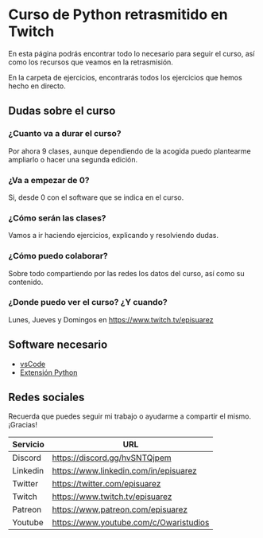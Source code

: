 # Curso de Python retrasmitido en Twitch

En esta página podrás encontrar todo lo necesario para seguir el curso, así como los recursos que veamos en la retrasmisión.

En la carpeta de ejercicios, encontrarás todos los ejercicios que hemos hecho en directo.

## Dudas sobre el curso

### ¿Cuanto va a durar el curso?

Por ahora 9 clases, aunque dependiendo de la acogida puedo plantearme ampliarlo o hacer una segunda edición.

### ¿Va a empezar de 0?

Si, desde 0 con el software que se indica en el curso.

### ¿Cómo serán las clases?

Vamos a ir haciendo ejercicios, explicando y resolviendo dudas.

### ¿Cómo puedo colaborar?

Sobre todo compartiendo por las redes los datos del curso, así como su contenido.

### ¿Donde puedo ver el curso? ¿Y cuando?

Lunes, Jueves y Domingos en <https://www.twitch.tv/episuarez>

## Software necesario

* [vsCode](https://code.visualstudio.com/)
* [Extensión Python](https://marketplace.visualstudio.com/items?itemName=ms-python.python)

## Redes sociales

Recuerda que puedes seguir mi trabajo o ayudarme a compartir el mismo. ¡Gracias!

Servicio|URL
--|--
Discord|<https://discord.gg/hvSNTQjpem>
Linkedin|<https://www.linkedin.com/in/episuarez>
Twitter|<https://twitter.com/episuarez>
Twitch|<https://www.twitch.tv/episuarez>
Patreon|<https://www.patreon.com/episuarez>
Youtube|<https://www.youtube.com/c/Owaristudios>
